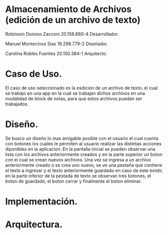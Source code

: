 # Almacenamiento de Archivos (edición de un archivo de texto)

Robinson Donoso Zacconi 20.158.880-4 Desarrollador.

Manuel Montecinos Sias 19.298.779-2 Diseñador.

Carolina Robles Fuentes 20.150.384-1 Arquitecto.

# Caso de Uso.

El caso de uso seleccionado es la esdicion de un archivo de texto,
el cual se trabajo en una app en la cual se trabajan dichos archivos en una modalidad de block de notas, 
para que estos archivos puedan ser trabajados.

# Diseño.

Se busco un diseño lo mas amigable posible con el usuario el cual cuenta con botones los cuales le permiten al usuario 
realizar las distintas acciones diponibles en la aplicacion. En la pantalla inicial se pueden observar una lista con los
archivos anteriormente creados y en la parte superior un boton con el cual se crean nuevos archivos. Una vez se ingresa a un
archivo anteriormente creado o se crea uno nuevo, se ve una pestaña que contiene el texto a ingresar y el texto anteriormente
guardado en caso de este existir, en la parte inferior de la pestada de texto se observan tres botones, el boton de guardado,
el boton cerrar y finalmente el boton eliminar.


# Implementación.



# Arquitectura.


